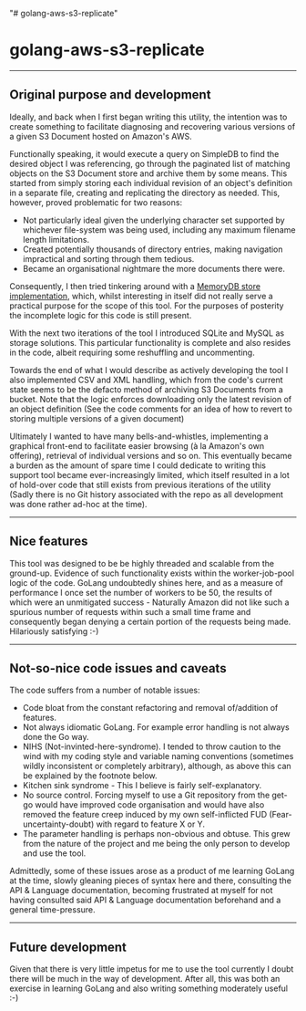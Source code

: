 "# golang-aws-s3-replicate" 
# golang-aws-s3-replicate

----
## Original purpose and development
Ideally, and back when I first began writing this utility, the intention was to create something to facilitate diagnosing and recovering various versions of a given S3 Document hosted on Amazon's AWS. 

Functionally speaking, it would execute a query on SimpleDB to find the desired object I was referencing, go through the paginated list of matching objects on the S3 Document store and archive them by some means. This started from simply storing each individual revision of an object's definition in a separate file, creating and replicating the directory as needed. This, however, proved problematic for two reasons: 

* Not particularly ideal given the underlying character set supported by whichever file-system was being used, including any maximum filename length limitations.
* Created potentially thousands of directory entries, making navigation impractical and sorting through them tedious.
* Became an organisational nightmare the more documents there were.

Consequently, I then tried tinkering around with a [MemoryDB store implementation](https://github.com/hashicorp/go-memdb), which, whilst interesting in itself did not really serve a practical purpose for the scope of this tool. For the purposes of posterity the incomplete logic for this code is still present.

With the next two iterations of the tool I introduced SQLite and MySQL as storage solutions. This particular functionality is complete and also resides in the code, albeit requiring some reshuffling and uncommenting.

Towards the end of what I would describe as actively developing the tool I also implemented CSV and XML handling, which from the code's current state seems to be the defacto method of archiving S3 Documents from a bucket. Note that the logic enforces downloading only the latest revision of an object definition (See the code comments for an idea of how to revert to storing multiple versions of a given document)

Ultimately I wanted to have many bells-and-whistles, implementing a graphical front-end to facilitate easier browsing (à la Amazon's own offering), retrieval of individual versions and so on. This eventually became a burden as the amount of spare time I could dedicate to writing this support tool became ever-increasingly limited, which itself resulted in a lot of hold-over code that still exists from previous iterations of the utility (Sadly there is no Git history associated with the repo as all development was done rather ad-hoc at the time).

----
## Nice features

This tool was designed to be be highly threaded and scalable from the ground-up. Evidence of such functionality exists within the worker-job-pool logic of the code. GoLang undoubtedly shines here, and as a measure of performance I once set the number of workers to be 50, the results of which were an unmitigated success - Naturally Amazon did not like such a spurious number of requests within such a small time frame and consequently began denying a certain portion of the requests being made. Hilariously satisfying :-)

----
## Not-so-nice code issues and caveats

The code suffers from a number of notable issues:

* Code bloat from the constant refactoring and removal of/addition of features.
* Not always idiomatic GoLang. For example error handling is not always done the Go way.
* NIHS (Not-invinted-here-syndrome). I tended to throw caution to the wind with my coding style and variable naming conventions (sometimes wildly inconsistent or completely arbitrary), although, as above this can be explained by the footnote below.
* Kitchen sink syndrome - This I believe is fairly self-explanatory.
* No source control. Forcing myself to use a Git repository from the get-go would have improved code organisation and would have also removed the feature creep induced by my own self-inflicted FUD (Fear-uncertainty-doubt) with regard to feature X or Y.
* The parameter handling is perhaps non-obvious and obtuse. This grew from the nature of the project and me being the only person to develop and use the tool.

Admittedly, some of these issues arose as a product of me learning GoLang at the time, slowly gleaning pieces of syntax here and there, consulting the API & Language documentation, becoming frustrated at myself for not having consulted said API & Language documentation beforehand and a general time-pressure.

----
## Future development

Given that there is very little impetus for me to use the tool currently I doubt there will be much in the way of development. After all, this was both an exercise in learning GoLang and also writing something moderately useful :-)
